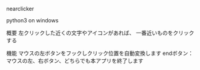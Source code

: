 nearclicker

python3 on windows

概要
左クリックした近くの文字やアイコンがあれば、
一番近いものをクリックする

機能
マウスの左ボタンをフックしクリック位置を自動変換します
endボタン：マウスの左、右ボタン、どちらでも本アプリを終了します